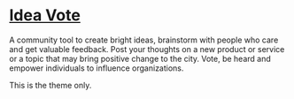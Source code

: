 # [Idea Vote](http://ideavote.ca/)

A community tool to create bright ideas, brainstorm with people who care and get valuable feedback. Post your thoughts on a new product or service or a topic that may bring positive change to the city. Vote, be heard and empower individuals to influence organizations.

This is the theme only.